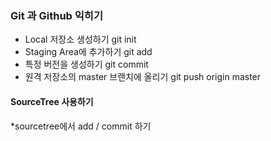 ### Git 과 Github 익히기
* Local 저장소 생성하기 git init
* Staging Area에 추가하기 git add
* 특정 버전을 생성하기 git commit
* 원격 저장소의  master 브랜치에 올리기 git push origin master

#### SourceTree 사용하기
*sourcetree에서 add / commit 하기

